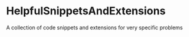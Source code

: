 # HelpfulSnippetsAndExtensions
A collection of code snippets and extensions for very specific problems
